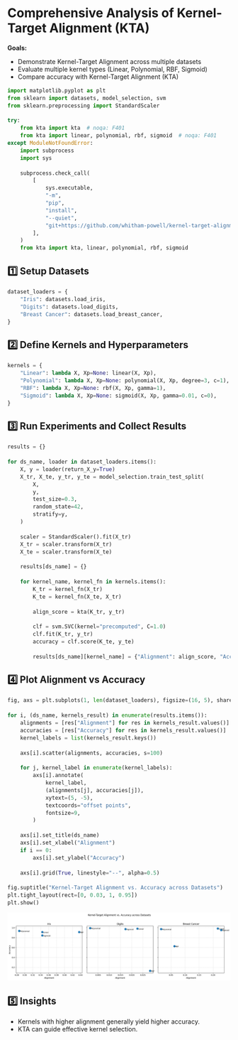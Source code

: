 # Comprehensive Analysis of Kernel-Target Alignment (KTA)

**Goals:**
- Demonstrate Kernel-Target Alignment across multiple datasets
- Evaluate multiple kernel types (Linear, Polynomial, RBF, Sigmoid)
- Compare accuracy with Kernel-Target Alignment (KTA)



```python
import matplotlib.pyplot as plt
from sklearn import datasets, model_selection, svm
from sklearn.preprocessing import StandardScaler

try:
    from kta import kta  # noqa: F401
    from kta import linear, polynomial, rbf, sigmoid  # noqa: F401
except ModuleNotFoundError:
    import subprocess
    import sys

    subprocess.check_call(
        [
            sys.executable,
            "-m",
            "pip",
            "install",
            "--quiet",
            "git+https://github.com/whitham-powell/kernel-target-alignment.git",
        ],
    )
    from kta import kta, linear, polynomial, rbf, sigmoid
```

## 1️⃣ Setup Datasets


```python
dataset_loaders = {
    "Iris": datasets.load_iris,
    "Digits": datasets.load_digits,
    "Breast Cancer": datasets.load_breast_cancer,
}
```

## 2️⃣ Define Kernels and Hyperparameters


```python
kernels = {
    "Linear": lambda X, Xp=None: linear(X, Xp),
    "Polynomial": lambda X, Xp=None: polynomial(X, Xp, degree=3, c=1),
    "RBF": lambda X, Xp=None: rbf(X, Xp, gamma=1),
    "Sigmoid": lambda X, Xp=None: sigmoid(X, Xp, gamma=0.01, c=0),
}
```

## 3️⃣ Run Experiments and Collect Results


```python
results = {}

for ds_name, loader in dataset_loaders.items():
    X, y = loader(return_X_y=True)
    X_tr, X_te, y_tr, y_te = model_selection.train_test_split(
        X,
        y,
        test_size=0.3,
        random_state=42,
        stratify=y,
    )

    scaler = StandardScaler().fit(X_tr)
    X_tr = scaler.transform(X_tr)
    X_te = scaler.transform(X_te)

    results[ds_name] = {}

    for kernel_name, kernel_fn in kernels.items():
        K_tr = kernel_fn(X_tr)
        K_te = kernel_fn(X_te, X_tr)

        align_score = kta(K_tr, y_tr)

        clf = svm.SVC(kernel="precomputed", C=1.0)
        clf.fit(K_tr, y_tr)
        accuracy = clf.score(K_te, y_te)

        results[ds_name][kernel_name] = {"Alignment": align_score, "Accuracy": accuracy}
```

## 4️⃣ Plot Alignment vs Accuracy


```python
fig, axs = plt.subplots(1, len(dataset_loaders), figsize=(16, 5), sharey=True)

for i, (ds_name, kernels_result) in enumerate(results.items()):
    alignments = [res["Alignment"] for res in kernels_result.values()]
    accuracies = [res["Accuracy"] for res in kernels_result.values()]
    kernel_labels = list(kernels_result.keys())

    axs[i].scatter(alignments, accuracies, s=100)

    for j, kernel_label in enumerate(kernel_labels):
        axs[i].annotate(
            kernel_label,
            (alignments[j], accuracies[j]),
            xytext=(5, -5),
            textcoords="offset points",
            fontsize=9,
        )

    axs[i].set_title(ds_name)
    axs[i].set_xlabel("Alignment")
    if i == 0:
        axs[i].set_ylabel("Accuracy")

    axs[i].grid(True, linestyle="--", alpha=0.5)

fig.suptitle("Kernel-Target Alignment vs. Accuracy across Datasets")
plt.tight_layout(rect=[0, 0.03, 1, 0.95])
plt.show()
```



![png](02_kta_comprehensive_demo_files/02_kta_comprehensive_demo_9_0.png)



## 5️⃣ Insights
- Kernels with higher alignment generally yield higher accuracy.
- KTA can guide effective kernel selection.
